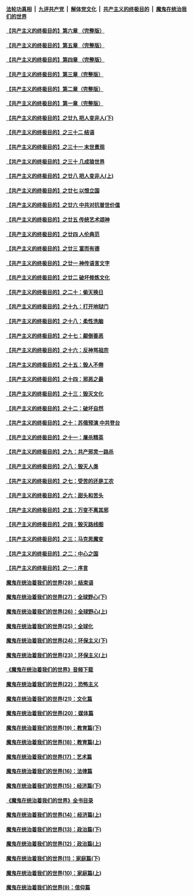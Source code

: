 

####  [法轮功真相](../../../../basic/blob/master/README.md?t=05270831) &nbsp;|&nbsp; [九评共产党](../../../../9ping.md/blob/master/README.md?t=05270831) &nbsp;|&nbsp; [解体党文化](../../../../jtdwh.md/blob/master/README.md?t=05270831)  &nbsp;|&nbsp; [共产主义的终极目的](../../../../gczydzjmd.md/blob/master/README.md?t=05270831) &nbsp;|&nbsp; [魔鬼在统治我们的世界](../../../../mgztzwmdsj.md/blob/master/README.md?t=05270831) 

#### [【共产主义的终极目的】第六章 （完整版）](../pages/nsc422/n11428913.md?t=05270831) 

#### [【共产主义的终极目的】第五章 （完整版）](../pages/nsc422/n11428912.md?t=05270831) 

#### [【共产主义的终极目的】第四章 （完整版）](../pages/nsc422/n11428907.md?t=05270831) 

#### [【共产主义的终极目的】第三章（完整版）](../pages/nsc422/n11428848.md?t=05270831) 

#### [【共产主义的终极目的】第二章（完整版）](../pages/nsc422/n11428831.md?t=05270831) 

#### [【共产主义的终极目的】第一章（完整版）](../pages/nsc422/n11417651.md?t=05270831) 

#### [【共产主义的终极目的】之廿九 把人变非人(下)](../pages/nsc422/n11344140.md?t=05270831) 

#### [【共产主义的终极目的】之三十二 结语](../pages/nsc422/n11360535.md?t=05270831) 

#### [【共产主义的终极目的】之三十一 末世景观](../pages/nsc422/n11351129.md?t=05270831) 

#### [【共产主义的终极目的】之三十 几成狼世界](../pages/nsc422/n11348280.md?t=05270831) 

#### [【共产主义的终极目的】之廿八 把人变非人(上)](../pages/nsc422/n11340492.md?t=05270831) 

#### [【共产主义的终极目的】之廿七 以恨立国](../pages/nsc422/n11336944.md?t=05270831) 

#### [【共产主义的终极目的】之廿六 中共对抗普世价值](../pages/nsc422/n11324785.md?t=05270831) 

#### [【共产主义的终极目的】之廿五 传统艺术颂神](../pages/nsc422/n11296396.md?t=05270831) 

#### [【共产主义的终极目的】之廿四 人伦典范](../pages/nsc422/n11296397.md?t=05270831) 

#### [【共产主义的终极目的】之廿三 富而有德](../pages/nsc422/n11283598.md?t=05270831) 

#### [【共产主义的终极目的】之廿一 神传语言文字](../pages/nsc422/n11263265.md?t=05270831) 

#### [【共产主义的终极目的】之廿二 破坏修炼文化](../pages/nsc422/n11245728.md?t=05270831) 

#### [【共产主义的终极目的】之二十：偷天换日](../pages/nsc422/n11238846.md?t=05270831) 

#### [【共产主义的终极目的】之十九：打开地狱门](../pages/nsc422/n11206376.md?t=05270831) 

#### [【共产主义的终极目的】之十八：柔性洗脑](../pages/nsc422/n11199994.md?t=05270831) 

#### [【共产主义的终极目的】之十七：颠倒善恶](../pages/nsc422/n11179782.md?t=05270831) 

#### [【共产主义的终极目的】之十六：反神骂祖宗](../pages/nsc422/n11166798.md?t=05270831) 

#### [【共产主义的终极目的】之十五：毁人不倦](../pages/nsc422/n11166792.md?t=05270831) 

#### [【共产主义的终极目的】之十四：邪恶之最](../pages/nsc422/n11150249.md?t=05270831) 

#### [【共产主义的终极目的】之十三：毁灭文化](../pages/nsc422/n11135227.md?t=05270831) 

#### [【共产主义的终极目的】之十二：破坏自然](../pages/nsc422/n11135214.md?t=05270831) 

#### [【共产主义的终极目的】之十：苏俄预演 中共登台](../pages/nsc422/n11118424.md?t=05270831) 

#### [【共产主义的终极目的】之十一：屠杀精英](../pages/nsc422/n11118442.md?t=05270831) 

#### [【共产主义的终极目的】之九：共产邪灵一路杀](../pages/nsc422/n11114139.md?t=05270831) 

#### [【共产主义的终极目的】之八：毁灭人类](../pages/nsc422/n11108503.md?t=05270831) 

#### [【共产主义的终极目的】之七：受苦的还是工农](../pages/nsc422/n11101809.md?t=05270831) 

#### [【共产主义的终极目的】之六：甜头和苦头](../pages/nsc422/n11096971.md?t=05270831) 

#### [【共产主义的终极目的】之五：万变不离其邪](../pages/nsc422/n11091285.md?t=05270831) 

#### [【共产主义的终极目的】之四：毁灭路线图](../pages/nsc422/n11086284.md?t=05270831) 

#### [【共产主义的终极目的】之三：马克思魔变](../pages/nsc422/n11061941.md?t=05270831) 

#### [【共产主义的终极目的】之二：中心之国](../pages/nsc422/n11047728.md?t=05270831) 

#### [【共产主义的终极目的】之一：序言](../pages/nsc422/n11086077.md?t=05270831) 

#### [魔鬼在统治着我们的世界(28)：结束语](../pages/nsc422/n10936246.md?t=05270831) 

#### [魔鬼在统治着我们的世界(27)：全球野心(下)](../pages/nsc422/n10928319.md?t=05270831) 

#### [魔鬼在统治着我们的世界(26)：全球野心(上)](../pages/nsc422/n10900318.md?t=05270831) 

#### [魔鬼在统治着我们的世界(25)：全球化](../pages/nsc422/n10788205.md?t=05270831) 

#### [魔鬼在统治着我们的世界(24)：环保主义(下)](../pages/nsc422/n10695307.md?t=05270831) 

#### [魔鬼在统治着我们的世界(23)：环保主义(上)](../pages/nsc422/n10688613.md?t=05270831) 

#### [《魔鬼在统治着我们的世界》音频下载](../pages/nsc422/n10635553.md?t=05270831) 

#### [魔鬼在统治着我们的世界(22)：恐怖主义](../pages/nsc422/n10614727.md?t=05270831) 

#### [魔鬼在统治着我们的世界(21)：文化篇](../pages/nsc422/n10597706.md?t=05270831) 

#### [魔鬼在统治着我们的世界(20)：媒体篇](../pages/nsc422/n10586579.md?t=05270831) 

#### [魔鬼在统治着我们的世界(19)：教育篇(下)](../pages/nsc422/n10564808.md?t=05270831) 

#### [魔鬼在统治着我们的世界(18)：教育篇(上)](../pages/nsc422/n10526970.md?t=05270831) 

#### [魔鬼在统治着我们的世界(17)：艺术篇](../pages/nsc422/n10499093.md?t=05270831) 

#### [魔鬼在统治着我们的世界(16)：法律篇](../pages/nsc422/n10485969.md?t=05270831) 

#### [魔鬼在统治着我们的世界(15)：经济篇(下)](../pages/nsc422/n10469975.md?t=05270831) 

#### [《魔鬼在统治着我们的世界》全书目录](../pages/nsc422/n10464261.md?t=05270831) 

#### [魔鬼在统治着我们的世界(14)：经济篇(上)](../pages/nsc422/n10457370.md?t=05270831) 

#### [魔鬼在统治着我们的世界(13)：政治篇(下)](../pages/nsc422/n10448270.md?t=05270831) 

#### [魔鬼在统治着我们的世界(12)：政治篇(上)](../pages/nsc422/n10444576.md?t=05270831) 

#### [魔鬼在统治着我们的世界(11)：家庭篇(下)](../pages/nsc422/n10440961.md?t=05270831) 

#### [魔鬼在统治着我们的世界(10)：家庭篇(上)](../pages/nsc422/n10435448.md?t=05270831) 

#### [魔鬼在统治着我们的世界(9)：信仰篇](../pages/nsc422/n10432159.md?t=05270831) 

